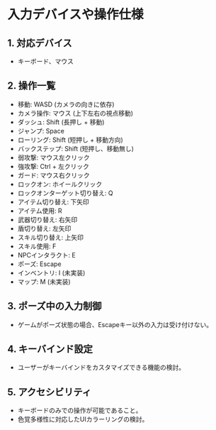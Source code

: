 # 入力デバイスや操作仕様

## 1. 対応デバイス

- キーボード、マウス

## 2. 操作一覧

- 移動: WASD (カメラの向きに依存)
- カメラ操作: マウス (上下左右の視点移動)
- ダッシュ: Shift (長押し + 移動)
- ジャンプ: Space
- ローリング: Shift (短押し + 移動方向)
- バックステップ: Shift (短押し、移動無し)
- 弱攻撃: マウス左クリック
- 強攻撃: Ctrl + 左クリック
- ガード: マウス右クリック
- ロックオン: ホイールクリック
- ロックオンターゲット切り替え: Q
- アイテム切り替え: 下矢印
- アイテム使用: R
- 武器切り替え: 右矢印
- 盾切り替え: 左矢印
- スキル切り替え: 上矢印
- スキル使用: F
- NPCインタラクト: E
- ポーズ: Escape
- インベントリ: I (未実装)
- マップ: M (未実装)

## 3. ポーズ中の入力制御

- ゲームがポーズ状態の場合、Escapeキー以外の入力は受け付けない。

## 4. キーバインド設定

- ユーザーがキーバインドをカスタマイズできる機能の検討。

## 5. アクセシビリティ

- キーボードのみでの操作が可能であること。
- 色覚多様性に対応したUIカラーリングの検討。
